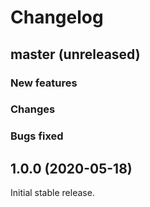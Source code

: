 # Changelog

## master (unreleased)

### New features

### Changes

### Bugs fixed

## 1.0.0 (2020-05-18)

Initial stable release.
